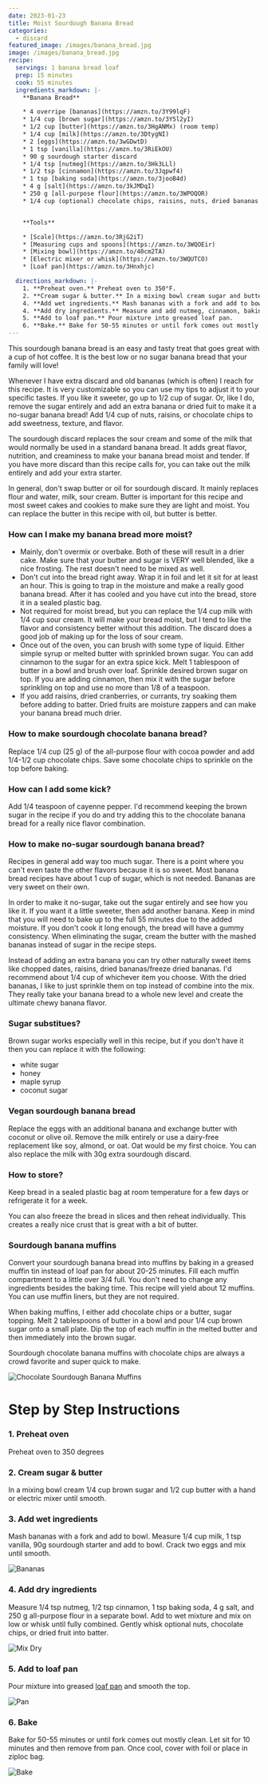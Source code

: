 ```yaml
---
date: 2023-01-23
title: Moist Sourdough Banana Bread
categories:
  - discard
featured_image: /images/banana_bread.jpg
image: /images/banana_bread.jpg
recipe:
  servings: 1 banana bread loaf
  prep: 15 minutes
  cook: 55 minutes
  ingredients_markdown: |-
    **Banana Bread**

    * 4 overripe [bananas](https://amzn.to/3Y99lqF)
    * 1/4 cup [brown sugar](https://amzn.to/3Y5l2yI)
    * 1/2 cup [butter](https://amzn.to/3HgANMx) (room temp)
    * 1/4 cup [milk](https://amzn.to/3DtygNI)
    * 2 [eggs](https://amzn.to/3wGDwtD)
    * 1 tsp [vanilla](https://amzn.to/3RiEkOU)
    * 90 g sourdough starter discard
    * 1/4 tsp [nutmeg](https://amzn.to/3Hk3LLl)
    * 1/2 tsp [cinnamon](https://amzn.to/3Jqpwf4)
    * 1 tsp [baking soda](https://amzn.to/3jooB4d)
    * 4 g [salt](https://amzn.to/3kJMDqI)
    * 250 g [all-purpose flour](https://amzn.to/3WPOQOR)
    * 1/4 cup (optional) chocolate chips, raisins, nuts, dried bananas


    **Tools**

    * [Scale](https://amzn.to/3RjG2iT)
    * [Measuring cups and spoons](https://amzn.to/3WQOEir)
    * [Mixing bowl](https://amzn.to/40cm2TA)
    * [Electric mixer or whisk](https://amzn.to/3WQUTCO)
    * [Loaf pan](https://amzn.to/3Hnxhjc)

  directions_markdown: |-
    1. **Preheat oven.** Preheat oven to 350°F.
    2. **Cream sugar & butter.** In a mixing bowl cream sugar and butter with a hand or electric mixer until smooth.
    4. **Add wet ingredients.** Mash bananas with a fork and add to bowl. Measure and mix milk, eggs, vanilla, and sourdough starter. 
    4. **Add dry ingredients.** Measure and add nutmeg, cinnamon, baking soda, salt, and flour. Use hand mixer on low or whisk to blend. Add optional chocolate chips, nuts, or dried fruit.
    5. **Add to loaf pan.** Pour mixture into greased loaf pan.
    6. **Bake.** Bake for 50-55 minutes or until fork comes out mostly clean. Let sit for 10 minutes and then remove from pan.
---
```


This sourdough banana bread is an easy and tasty treat that goes great with a cup of hot coffee. It is the best low or no sugar banana bread that your family will love!

Whenever I have extra discard and old bananas (which is often) I reach for this recipe. It is very customizable so you can use my tips to adjust it to your specific tastes. If you like it sweeter, go up to 1/2 cup of sugar. Or, like I do, remove the sugar entirely and add an extra banana or dried fuit to make it a no-sugar banana bread! Add 1/4 cup of nuts, raisins, or chocolate chips to add sweetness, texture, and flavor.

The sourdough discard replaces the sour cream and some of the milk that would normally be used in a standard banana bread. It adds great flavor, nutrition, and creaminess to make your banana bread moist and tender. If you have more discard than this recipe calls for, you can take out the milk entirely and add your extra starter.

In general, don't swap butter or oil for sourdough discard. It mainly replaces flour and water, milk, sour cream. Butter is important for this recipe and most sweet cakes and cookies to make sure they are light and moist. You can replace the butter in this recipe with oil, but butter is better.

### How can I make my banana bread more moist?

- Mainly, don't overmix or overbake. Both of these will result in a drier cake. Make sure that your butter and sugar is VERY well blended, like a nice frosting. The rest doesn't need to be mixed as well.
- Don't cut into the bread right away. Wrap it in foil and let it sit for at least an hour. This is going to trap in the moisture and make a really good banana bread. After it has cooled and you have cut into the bread, store it in a sealed plastic bag.
- Not required for moist bread, but you can replace the 1/4 cup milk with 1/4 cup sour cream. It will make your bread moist, but I tend to like the flavor and consistency better without this addition. The discard does a good job of making up for the loss of sour cream.
- Once out of the oven, you can brush with some type of liquid. Either simple syrup or melted butter with sprinkled brown sugar. You can add cinnamon to the sugar for an extra spice kick. Melt 1 tablespoon of butter in a bowl and brush over loaf. Sprinkle desired brown sugar on top. If you are adding cinnamon, then mix it with the sugar before sprinkling on top and use no more than 1/8 of a teaspoon.
- If you add raisins, dried cranberries, or currants, try soaking them before adding to batter. Dried fruits are moisture zappers and can make your banana bread much drier.

### How to make sourdough chocolate banana bread?

Replace 1/4 cup (25 g) of the all-purpose flour with cocoa powder and add 1/4-1/2 cup chocolate chips. Save some chocolate chips to sprinkle on the top before baking.

### How can I add some kick?

Add 1/4 teaspoon of cayenne pepper. I'd recommend keeping the brown sugar in the recipe if you do and try adding this to the chocolate banana bread for a really nice flavor combination.

### How to make no-sugar sourdough banana bread?

Recipes in general add way too much sugar. There is a point where you can't even taste the other flavors because it is so sweet. Most banana bread recipes have about 1 cup of sugar, which is not needed. Bananas are very sweet on their own.

In order to make it no-sugar, take out the sugar entirely and see how you like it. If you want it a little sweeter, then add another banana. Keep in mind that you will need to bake up to the full 55 minutes due to the added moisture. If you don't cook it long enough, the bread will have a gummy consistency. When eliminating the sugar, cream the butter with the mashed bananas instead of sugar in the recipe steps.

Instead of adding an extra banana you can try other naturally sweet items like chopped dates, raisins, dried bananas/freeze dried bananas. I'd recommend about 1/4 cup of whichever item you choose. With the dried bananas, I like to just sprinkle them on top instead of combine into the mix. They really take your banana bread to a whole new level and create the ultimate chewy banana flavor.

### Sugar substitues?

Brown sugar works especially well in this recipe, but if you don't have it then you can replace it with the following:

- white sugar
- honey
- maple syrup
- coconut sugar

### Vegan sourdough banana bread

Replace the eggs with an additional banana and exchange butter with coconut or olive oil. Remove the milk entirely or use a dairy-free replacement like soy, almond, or oat. Oat would be my first choice. You can also replace the milk with 30g extra sourdough discard.

### How to store?

Keep bread in a sealed plastic bag at room temperature for a few days or refrigerate it for a week.

You can also freeze the bread in slices and then reheat individually. This creates a really nice crust that is great with a bit of butter.

### Sourdough banana muffins

Convert your sourdough banana bread into muffins by baking in a greased muffin tin instead of loaf pan for about 20-25 minutes. Fill each muffin compartment to a little over 3/4 full. You don't need to change any ingredients besides the baking time. This recipe will yield about 12 muffins. You can use muffin liners, but they are not required.

When baking muffins, I either add chocolate chips or a butter, sugar topping. Melt 2 tablespoons of butter in a bowl and pour 1/4 cup brown sugar onto a small plate. Dip the top of each muffin in the melted butter and then immediately into the brown sugar.

Sourdough chocolate banana muffins with chocolate chips are always a crowd favorite and super quick to make.

![Chocolate Sourdough Banana Muffins](/images/banana_muffin.jpg)

# Step by Step Instructions

### 1. Preheat oven

Preheat oven to 350 degrees

### 2. Cream sugar & butter

In a mixing bowl cream 1/4 cup brown sugar and 1/2 cup butter with a hand or electric mixer until smooth.

### 3. Add wet ingredients

Mash bananas with a fork and add to bowl. Measure 1/4 cup milk, 1 tsp vanilla, 90g sourdough starter and add to bowl. Crack two eggs and mix until smooth.

![Bananas](/images/banana_mash.jpg)

### 4. Add dry ingredients

Measure 1/4 tsp nutmeg, 1/2 tsp cinnamon, 1 tsp baking soda, 4 g salt, and 250 g all-purpose flour in a separate bowl. Add to wet mixture and mix on low or whisk until fully combined. Gently whisk optional nuts, chocolate chips, or dried fruit into batter.

![Mix Dry](/images/banana_dry.jpg)

### 5. Add to loaf pan

Pour mixture into greased [loaf pan](https://amzn.to/3Hnxhjc) and smooth the top.

![Pan](/images/banana_pan.jpg)

### 6. Bake

Bake for 50-55 minutes or until fork comes out mostly clean. Let sit for 10 minutes and then remove from pan. Once cool, cover with foil or place in ziploc bag.

![Bake](/images/banana_slice.jpg)
